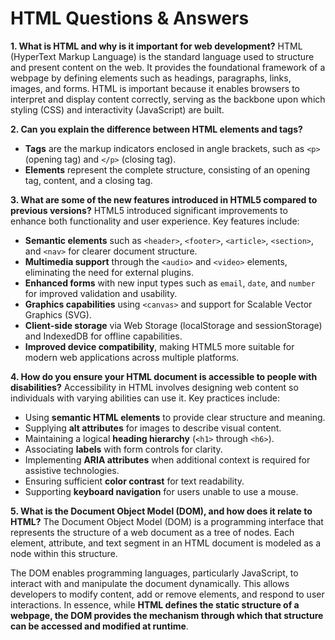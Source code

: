 # HTML Questions & Answers

**1. What is HTML and why is it important for web development?**
HTML (HyperText Markup Language) is the standard language used to structure and present content on the web. 
It provides the foundational framework of a webpage by defining elements such as headings, paragraphs, links, images, and forms.
HTML is important because it enables browsers to interpret and display content correctly, serving as 
the backbone upon which styling (CSS) and interactivity (JavaScript) are built.

**2. Can you explain the difference between HTML elements and tags?**

* **Tags** are the markup indicators enclosed in angle brackets, such as `<p>` (opening tag) and `</p>` (closing tag).
* **Elements** represent the complete structure, consisting of an opening tag, content, and a closing tag.


**3. What are some of the new features introduced in HTML5 compared to previous versions?**
HTML5 introduced significant improvements to enhance both functionality and user experience. Key features include:

* **Semantic elements** such as `<header>`, `<footer>`, `<article>`, `<section>`, and `<nav>` for clearer document structure.
* **Multimedia support** through the `<audio>` and `<video>` elements, eliminating the need for external plugins.
* **Enhanced forms** with new input types such as `email`, `date`, and `number` for improved validation and usability.
* **Graphics capabilities** using `<canvas>` and support for Scalable Vector Graphics (SVG).
* **Client-side storage** via Web Storage (localStorage and sessionStorage) and IndexedDB for offline capabilities.
* **Improved device compatibility**, making HTML5 more suitable for modern web applications across multiple platforms.


**4. How do you ensure your HTML document is accessible to people with disabilities?**
Accessibility in HTML involves designing web content so individuals with varying abilities can use it. Key practices include:

* Using **semantic HTML elements** to provide clear structure and meaning.
* Supplying **alt attributes** for images to describe visual content.
* Maintaining a logical **heading hierarchy** (`<h1>` through `<h6>`).
* Associating **labels** with form controls for clarity.
* Implementing **ARIA attributes** when additional context is required for assistive technologies.
* Ensuring sufficient **color contrast** for text readability.
* Supporting **keyboard navigation** for users unable to use a mouse.


**5. What is the Document Object Model (DOM), and how does it relate to HTML?**
The Document Object Model (DOM) is a programming interface that represents the structure of a web document as a tree of nodes. 
Each element, attribute, and text segment in an HTML document is modeled as a node within this structure.

The DOM enables programming languages, particularly JavaScript, to interact with and manipulate the document dynamically. 
This allows developers to modify content, add or remove elements, and respond to user interactions. 
In essence, while **HTML defines the static structure of a webpage, the DOM provides the mechanism through 
which that structure can be accessed and modified at runtime**.
